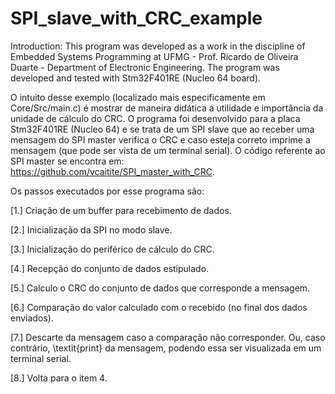 # SPI_slave_with_CRC_example

Introduction: This program was developed as a work in the discipline of Embedded Systems Programming at UFMG - Prof. Ricardo de Oliveira Duarte - Department of Electronic Engineering. The program was developed and tested with Stm32F401RE (Nucleo 64 board).

O intuito desse exemplo (localizado mais especificamente em Core/Src/main.c) é mostrar de maneira didática a utilidade e importância da unidade de cálculo do CRC. O programa foi desenvolvido para a placa Stm32F401RE (Nucleo 64) e se trata de um SPI slave que ao receber uma mensagem do SPI master verifica o CRC e caso esteja correto imprime a mensagem (que pode ser vista de um terminal serial). O código referente ao SPI master se encontra em: https://github.com/vcaitite/SPI_master_with_CRC.

Os passos executados por esse programa são:

[1.] Criação de um buffer para recebimento de dados.

[2.] Inicialização da SPI no modo slave.

[3.] Inicialização do periférico de cálculo do CRC.

[4.] Recepção do conjunto de dados estipulado.

[5.] Calculo o CRC do conjunto de dados que corresponde a mensagem.

[6.] Comparação do valor calculado com o recebido (no final dos dados enviados).

[7.] Descarte da mensagem caso a comparação não corresponder. Ou, caso contrário, \textit{print} da mensagem, podendo essa ser visualizada em um terminal serial. 

[8.] Volta para o item 4.
